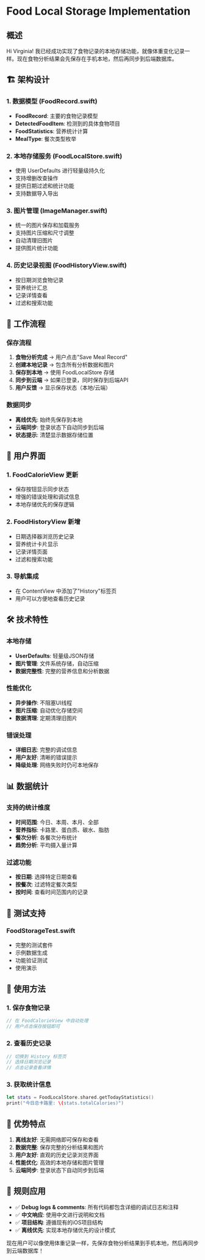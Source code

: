 # Food Local Storage Implementation

## 概述

Hi Virginia! 我已经成功实现了食物记录的本地存储功能，就像体重变化记录一样。现在食物分析结果会先保存在手机本地，然后再同步到后端数据库。

## 🏗️ 架构设计

### 1. 数据模型 (FoodRecord.swift)
- **FoodRecord**: 主要的食物记录模型
- **DetectedFoodItem**: 检测到的具体食物项目
- **FoodStatistics**: 营养统计计算
- **MealType**: 餐次类型枚举

### 2. 本地存储服务 (FoodLocalStore.swift)
- 使用 UserDefaults 进行轻量级持久化
- 支持增删改查操作
- 提供日期过滤和统计功能
- 支持数据导入导出

### 3. 图片管理 (ImageManager.swift)
- 统一的图片保存和加载服务
- 支持图片压缩和尺寸调整
- 自动清理旧图片
- 提供图片统计功能

### 4. 历史记录视图 (FoodHistoryView.swift)
- 按日期浏览食物记录
- 营养统计汇总
- 记录详情查看
- 过滤和搜索功能

## 🔄 工作流程

### 保存流程
1. **食物分析完成** → 用户点击"Save Meal Record"
2. **创建本地记录** → 包含所有分析数据和图片
3. **保存到本地** → 使用 FoodLocalStore 存储
4. **同步到云端** → 如果已登录，同时保存到后端API
5. **用户反馈** → 显示保存状态（本地/云端）

### 数据同步
- **离线优先**: 始终先保存到本地
- **云端同步**: 登录状态下自动同步到后端
- **状态提示**: 清楚显示数据存储位置

## 📱 用户界面

### 1. FoodCalorieView 更新
- 保存按钮显示同步状态
- 增强的错误处理和调试信息
- 本地存储优先的保存逻辑

### 2. FoodHistoryView 新增
- 日期选择器浏览历史记录
- 营养统计卡片显示
- 记录详情页面
- 过滤和搜索功能

### 3. 导航集成
- 在 ContentView 中添加了"History"标签页
- 用户可以方便地查看历史记录

## 🛠️ 技术特性

### 本地存储
- **UserDefaults**: 轻量级JSON存储
- **图片管理**: 文件系统存储，自动压缩
- **数据完整性**: 完整的营养信息和分析数据

### 性能优化
- **异步操作**: 不阻塞UI线程
- **图片压缩**: 自动优化存储空间
- **数据清理**: 定期清理旧图片

### 错误处理
- **详细日志**: 完整的调试信息
- **用户友好**: 清晰的错误提示
- **降级处理**: 网络失败时仍可本地保存

## 📊 数据统计

### 支持的统计维度
- **时间范围**: 今日、本周、本月、全部
- **营养指标**: 卡路里、蛋白质、碳水、脂肪
- **餐次分析**: 各餐次分布统计
- **趋势分析**: 平均摄入量计算

### 过滤功能
- **按日期**: 选择特定日期查看
- **按餐次**: 过滤特定餐次类型
- **按时间**: 查看时间范围内的记录

## 🧪 测试支持

### FoodStorageTest.swift
- 完整的测试套件
- 示例数据生成
- 功能验证测试
- 使用演示

## 🔧 使用方法

### 1. 保存食物记录
```swift
// 在 FoodCalorieView 中自动处理
// 用户点击保存按钮即可
```

### 2. 查看历史记录
```swift
// 切换到 History 标签页
// 选择日期浏览记录
// 点击记录查看详情
```

### 3. 获取统计信息
```swift
let stats = FoodLocalStore.shared.getTodayStatistics()
print("今日总卡路里: \(stats.totalCalories)")
```

## 🎯 优势特点

1. **离线友好**: 无需网络即可保存和查看
2. **数据完整**: 保存完整的分析结果和图片
3. **用户友好**: 直观的历史记录浏览界面
4. **性能优化**: 高效的本地存储和图片管理
5. **云端同步**: 登录状态下自动同步到后端

## 📝 规则应用

- ✅ **Debug logs & comments**: 所有代码都包含详细的调试日志和注释
- ✅ **中文响应**: 使用中文进行说明和文档
- ✅ **项目结构**: 遵循现有的iOS项目结构
- ✅ **离线优先**: 实现本地存储优先的设计模式

现在用户可以像使用体重记录一样，先保存食物分析结果到手机本地，然后再同步到云端数据库！
